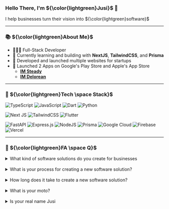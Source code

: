 ### Hello There, I'm ${\color{lightgreen}Jusi}$ 👋
I help businesses turn their vision into ${\color{lightgreen}software}$

---
### 📚 ${\color{lightgreen}About Me}$

- 👨🏻‍💻 Full-Stack Developer
- 🌱 Currently learning and building with **NextJS**, **TailwindCSS**, and **Prisma**
- 🙌 Developed and launched multiple websites for startups
- 📱 Launched 2 Apps on Google's Play Store and Apple's App Store
  - [**IM Steady**](https://apps.apple.com/us/app/im-steady/id1558949044) 
  - [**IM Delorean**](https://apps.apple.com/us/app/im-steady/id1558949044)

---

### 🧪 ${\color{lightgreen}Tech \space Stack}$
![TypeScript](https://img.shields.io/badge/typescript-%23007ACC.svg?style=for-the-badge&logo=typescript&logoColor=white)
![JavaScript](https://img.shields.io/badge/javascript-%23323330.svg?style=for-the-badge&logo=javascript&logoColor=%23F7DF1E)
![Dart](https://img.shields.io/badge/dart-%230175C2.svg?style=for-the-badge&logo=dart&logoColor=white)
![Python](https://img.shields.io/badge/python-3670A0?style=for-the-badge&logo=python&logoColor=ffdd54)

![Next JS](https://img.shields.io/badge/Next-black?style=for-the-badge&logo=next.js&logoColor=white)
![TailwindCSS](https://img.shields.io/badge/tailwindcss-%2338B2AC.svg?style=for-the-badge&logo=tailwind-css&logoColor=white)
![Flutter](https://img.shields.io/badge/Flutter-%2302569B.svg?style=for-the-badge&logo=Flutter&logoColor=white)

![FastAPI](https://img.shields.io/badge/FastAPI-005571?style=for-the-badge&logo=fastapi)
![Express.js](https://img.shields.io/badge/express.js-%23404d59.svg?style=for-the-badge&logo=express&logoColor=%2361DAFB)
![NodeJS](https://img.shields.io/badge/node.js-6DA55F?style=for-the-badge&logo=node.js&logoColor=white)
![Prisma](https://img.shields.io/badge/Prisma-3982CE?style=for-the-badge&logo=Prisma&logoColor=white)
![Google Cloud](https://img.shields.io/badge/GoogleCloud-%234285F4.svg?style=for-the-badge&logo=google-cloud&logoColor=white)
![Firebase](https://img.shields.io/badge/firebase-%23039BE5.svg?style=for-the-badge&logo=firebase)
![Vercel](https://img.shields.io/badge/vercel-%23000000.svg?style=for-the-badge&logo=vercel&logoColor=white)

---

### 🤨 ${\color{lightgreen}FA \space Q}$

<details>
  <summary>What kind of software solutions do you create for businesses</summary>
  
> I create solutions that meet the specific needs of each business, ranging from web applications to mobile apps and more.

</details>

<br>

<details>
  <summary>What is your process for creating a new software solution?</summary>

  > I start by understanding the business's requirements, goals, and constraints. Then I develop a plan and create a prototype that will meet those needs.

</details>

<br>

<details>
  <summary>How long does it take to create a new software solution?</summary>
  
 > It depends on the complexity of the project, but typically it takes between 3-6 months.
</details>

<br>

<details>
  <summary>What is your moto?</summary>

> I'm the type of person that if you ask me a question and I don't know the answer, I'm gonna tell you that I don't know. But I bet you what, I know how to find the answer and I will find the answer." - Persuit of Happiness

</details>

<br>

<details>
  <summary>Is your real name Jusi</summary>
  
  > No my real name is Josué, but even my mother calls me Jusi.
</details>
